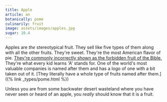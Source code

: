 ```yaml
---
title: Apple
article: an
botanically: pome
culinarily: fruit
image: assets/images/apples.jpg
sugar: 10.4
---
```

Apples are *the* stereotypical fruit. They sell like five types of them along with all the other fruits. They're sweet. They're the most American flavor of pie. [They're commonly incorrectly shown as the forbidden fruit of the Bible.](https://answersingenesis.org/bible-characters/adam-and-eve/was-the-forbidden-fruit-an-apple/) They're what every kid learns 'A' stands for. One of the world's most valuable companies is named after them and has a logo of one with a bit taken out of it. [They literally have a whole type of fruits named after them.]({% link _types/pome.html %})

Unless you are from some backwater desert wasteland where you have never seen or heard of an apple, you *really* should know that it is a fruit.
